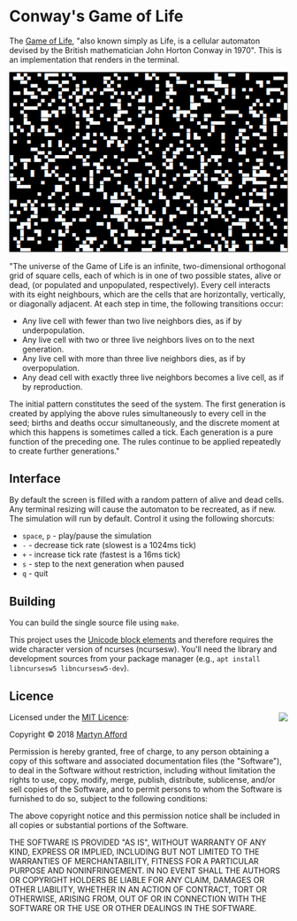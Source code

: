 # Conway's Game of Life

The [Game of Life](https://en.wikipedia.org/wiki/Conway's_Game_of_Life), "also
known simply as Life, is a cellular automaton devised by the British
mathematician John Horton Conway in 1970". This is an implementation that
renders in the terminal.

<p align="center">
  <img src="example.gif">
</p>

"The universe of the Game of Life is an infinite, two-dimensional orthogonal
grid of square cells, each of which is in one of two possible states, alive or
dead, (or populated and unpopulated, respectively). Every cell interacts with
its eight neighbours, which are the cells that are horizontally, vertically, or
diagonally adjacent. At each step in time, the following transitions occur:

 * Any live cell with fewer than two live neighbors dies, as if by
   underpopulation.
 * Any live cell with two or three live neighbors lives on to the next
   generation.
 * Any live cell with more than three live neighbors dies, as if by
   overpopulation.
 * Any dead cell with exactly three live neighbors becomes a live cell, as if
   by reproduction.

The initial pattern constitutes the seed of the system. The first generation is
created by applying the above rules simultaneously to every cell in the seed;
births and deaths occur simultaneously, and the discrete moment at which this
happens is sometimes called a tick. Each generation is a pure function of the
preceding one. The rules continue to be applied repeatedly to create further
generations."

## Interface

By default the screen is filled with a random pattern of alive and dead cells.
Any terminal resizing will cause the automaton to be recreated, as if new. The
simulation will run by default. Control it using the following shorcuts:

 * `space`, `p` - play/pause the simulation
 * `-` - decrease tick rate (slowest is a 1024ms tick)
 * `+` - increase tick rate (fastest is a 16ms tick)
 * `s` - step to the next generation when paused
 * `q` - quit

## Building

You can build the single source file using `make`.

This project uses the
[Unicode block elements](https://en.wikipedia.org/wiki/Block_Elements) and
therefore requires the wide character version of ncurses (ncursesw). You'll
need the library and development sources from your package manager (e.g.,
`apt install libncursesw5 libncursesw5-dev`).

## Licence

<img align="right" src="https://opensource.org/trademarks/opensource/OSI-Approved-License-100x137.png">

Licensed under the [MIT Licence](https://opensource.org/licenses/MIT):

Copyright &copy; 2018 [Martyn Afford](https://mafford.com)

Permission is hereby granted, free of charge, to any person obtaining a copy of
this software and associated documentation files (the "Software"), to deal in
the Software without restriction, including without limitation the rights to
use, copy, modify, merge, publish, distribute, sublicense, and/or sell copies of
the Software, and to permit persons to whom the Software is furnished to do so,
subject to the following conditions:

The above copyright notice and this permission notice shall be included in all
copies or substantial portions of the Software.

THE SOFTWARE IS PROVIDED "AS IS", WITHOUT WARRANTY OF ANY KIND, EXPRESS OR
IMPLIED, INCLUDING BUT NOT LIMITED TO THE WARRANTIES OF MERCHANTABILITY,
FITNESS FOR A PARTICULAR PURPOSE AND NONINFRINGEMENT. IN NO EVENT SHALL THE
AUTHORS OR COPYRIGHT HOLDERS BE LIABLE FOR ANY CLAIM, DAMAGES OR OTHER
LIABILITY, WHETHER IN AN ACTION OF CONTRACT, TORT OR OTHERWISE, ARISING FROM,
OUT OF OR IN CONNECTION WITH THE SOFTWARE OR THE USE OR OTHER DEALINGS IN THE
SOFTWARE.
